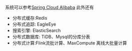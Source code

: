 
系统可以参考[Spring Cloud Alibaba](https://github.com/alibaba/spring-cloud-alibaba/blob/2021.x/Roadmap.md)
此外还有

- 分布式缓存:Redis
- 分布式追踪: EagleEye
- 搜索引擎: ElasticSearch
- 分布式数据库: TiDB、Mysql的分库分表
- 分布式计算:Flink流批计算、MaxCompute 离线大批量计算
